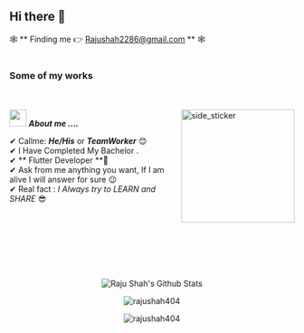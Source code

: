 ## Hi there 👋    
🕸 **  Finding me 👉 Rajushah2286@gmail.com  ** 🕸  
<br>  
### Some of my works  
<br><br>
<img align="right" width=200px height=200px alt="side_sticker" src="https://media.giphy.com/media/TEnXkcsHrP4YedChhA/giphy.gif" />
<img src="https://media.giphy.com/media/iY8CRBdQXODJSCERIr/giphy.gif" width="30px">&nbsp;***About me ....***

✔ Callme: ***He/His*** or ***TeamWorker*** 😊 <br>
✔ I Have Completed My Bachelor . <br>
✔  ** Flutter Developer **🥰<br>
✔ Ask from me anything you want, If I am alive I will answer for sure 😉<br>
✔ Real fact : *I Always try to LEARN and SHARE* 😎<br><br><br><br>
<br><br><br><br>

<p align='center'>
  <img align="center" src="https://github-readme-stats.vercel.app/api?username=rajushah404&show_icons=true&title_color=fff&icon_color=79ff97&text_color=efefef&bg_color=24292e" alt="Raju Shah's Github Stats">
</p>

<p align='center'>
  <img align="center" src="https://github-readme-stats.vercel.app/api/top-langs?username=rajushah404&show_icons=true&locale=en&layout=compact&theme=chartreuse-dark" alt="rajushah404" />  
</p>      
  
<p align='center'>  
   <img align="center" src="https://github-profile-trophy.vercel.app/?username=chandan-g-bhagat&theme=juicyfresh&no-bg=true" alt="rajushah404" />  

</p>
